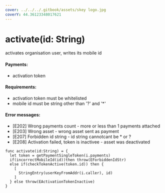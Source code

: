 ```yaml
---
cover: ../../../.gitbook/assets/skey logo.jpg
coverY: 44.36123348017621
---
```


# activate(id: String)

activates organisation user, writes its mobile id

#### Payments:

* activation token

#### Requirements:

* activation token must be whitelisted
* mobile id must be string other than '?' and '\*'

#### **Error messages:**

* \[E202] Wrong payments count - more or less than 1 payments attached
* \[E203] Wrong asset - wrong asset sent as payment
* \[E207] Forbidden id string - id string cannotcant be \* or ?
* \[E208] Activation failed, token is inactivee - asset was deactivated

```
func activate(id:String) = {
  let token = getPaymentSingleToken(i.payments)
  if(incorrectMobileId(id))then throw(EForbiddenIdStr)
  else if(checkTokenActive(token.id)) then {
    [
      StringEntry(userKeyFromAddr(i.caller), id)
    ]
  } else throw(EActivationTokenInactive)
}
```
